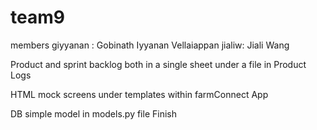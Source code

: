 # team9
members
giyyanan : Gobinath Iyyanan Vellaiappan
jialiw: Jiali Wang


Product and sprint backlog both in a single sheet under a file in Product Logs

HTML mock screens under templates within farmConnect App

DB simple model in models.py file
Finish
